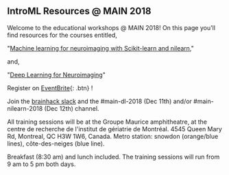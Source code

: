 ## IntroML Resources @ MAIN 2018

Welcome to the educational workshops @ MAIN 2018! On this page you'll find resources for the courses entitled,

"[Machine learning for neuroimaging with Scikit-learn and nilearn](./course-outline.md),"

and,

"[Deep Learning for Neuroimaging](./dl-course-outline.md)"

Register on [EventBrite](https://www.eventbrite.ca/e/deep-learning-in-neuroimaging-machine-learning-scikit-learn-nilearn-tickets-53388406160){: .btn} !

Join the [brainhack slack](https://brainhack-slack-invite.herokuapp.com/) and the #main-dl-2018 (Dec 11th) and/or #main-nilearn-2018 (Dec 12th) channel. 

All training sessions will be at the Groupe Maurice amphitheatre, at the centre de recherche de l'institut de gériatrie de Montréal. 4545 Queen Mary Rd, Montreal, QC H3W 1W6, Canada. Metro station: snowdon (orange/blue lines), côte-des-neiges (blue line). 

Breakfast (8:30 am) and lunch included. The training sessions will run from 9 am to 5 pm both days. 
